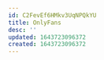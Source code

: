 ```yaml
---
id: C2FevEf6HMkv3UqNPQkYU
title: OnlyFans
desc: ''
updated: 1643723096372
created: 1643723096372
---
```


